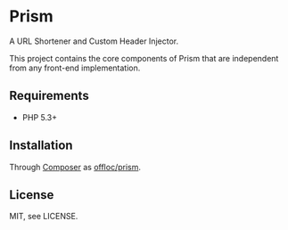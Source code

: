 Prism
=====

A URL Shortener and Custom Header Injector.

This project contains the core components of Prism that are independent
from any front-end implementation.


Requirements
------------

 * PHP 5.3+


Installation
------------
 
Through [Composer][1] as [offloc/prism][2].


License
-------

MIT, see LICENSE.



[1]: http://getcomposer.org
[2]: https://packagist.org/packages/offloc/prism
